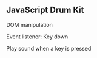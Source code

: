 ## JavaScript Drum Kit

DOM manipulation

Event listener: Key down

Play sound when a key is pressed
